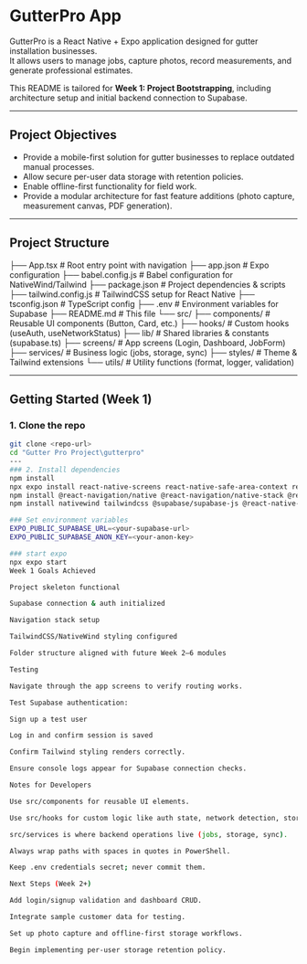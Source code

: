 # GutterPro App

GutterPro is a React Native + Expo application designed for gutter installation businesses.  
It allows users to manage jobs, capture photos, record measurements, and generate professional estimates.  

This README is tailored for **Week 1: Project Bootstrapping**, including architecture setup and initial backend connection to Supabase.

---

## Project Objectives

- Provide a mobile-first solution for gutter businesses to replace outdated manual processes.
- Allow secure per-user data storage with retention policies.
- Enable offline-first functionality for field work.
- Provide a modular architecture for fast feature additions (photo capture, measurement canvas, PDF generation).

---

## Project Structure

├── App.tsx # Root entry point with navigation
├── app.json # Expo configuration
├── babel.config.js # Babel configuration for NativeWind/Tailwind
├── package.json # Project dependencies & scripts
├── tailwind.config.js # TailwindCSS setup for React Native
├── tsconfig.json # TypeScript config
├── .env # Environment variables for Supabase
├── README.md # This file
└── src/
├── components/ # Reusable UI components (Button, Card, etc.)
├── hooks/ # Custom hooks (useAuth, useNetworkStatus)
├── lib/ # Shared libraries & constants (supabase.ts)
├── screens/ # App screens (Login, Dashboard, JobForm)
├── services/ # Business logic (jobs, storage, sync)
├── styles/ # Theme & Tailwind extensions
└── utils/ # Utility functions (format, logger, validation)



---

## Getting Started (Week 1)

### 1. Clone the repo
```bash
git clone <repo-url>
cd "Gutter Pro Project\gutterpro"
---
### 2. Install dependencies
npm install
npx expo install react-native-screens react-native-safe-area-context react-native-gesture-handler react-native-reanimated
npm install @react-navigation/native @react-navigation/native-stack @react-navigation/bottom-tabs
npm install nativewind tailwindcss @supabase/supabase-js @react-native-async-storage/async-storage

### Set environment variables
EXPO_PUBLIC_SUPABASE_URL=<your-supabase-url>
EXPO_PUBLIC_SUPABASE_ANON_KEY=<your-anon-key>

### start expo
npx expo start
Week 1 Goals Achieved

Project skeleton functional

Supabase connection & auth initialized

Navigation stack setup

TailwindCSS/NativeWind styling configured

Folder structure aligned with future Week 2–6 modules

Testing

Navigate through the app screens to verify routing works.

Test Supabase authentication:

Sign up a test user

Log in and confirm session is saved

Confirm Tailwind styling renders correctly.

Ensure console logs appear for Supabase connection checks.

Notes for Developers

Use src/components for reusable UI elements.

Use src/hooks for custom logic like auth state, network detection, storage cleanup.

src/services is where backend operations live (jobs, storage, sync).

Always wrap paths with spaces in quotes in PowerShell.

Keep .env credentials secret; never commit them.

Next Steps (Week 2+)

Add login/signup validation and dashboard CRUD.

Integrate sample customer data for testing.

Set up photo capture and offline-first storage workflows.

Begin implementing per-user storage retention policy.